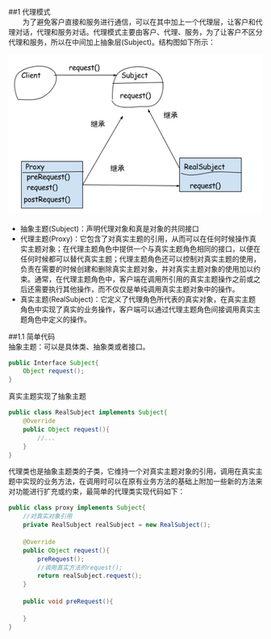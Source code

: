 ##1 代理模式  
&emsp;&emsp;为了避免客户直接和服务进行通信，可以在其中加上一个代理层，让客户和代理对话，代理和服务对话。代理模式主要由客户、代理、服务，为了让客户不区分代理和服务，所以在中间加上抽象层(Subject)。结构图如下所示：  

![](./proxy-structure.png)    
- 抽象主题(Subject)：声明代理对象和真是对象的共同接口  
- 代理主题(Proxy)：它包含了对真实主题的引用，从而可以在任何时候操作真实主题对象；在代理主题角色中提供一个与真实主题角色相同的接口，以便在任何时候都可以替代真实主题；代理主题角色还可以控制对真实主题的使用，负责在需要的时候创建和删除真实主题对象，并对真实主题对象的使用加以约束。通常，在代理主题角色中，客户端在调用所引用的真实主题操作之前或之后还需要执行其他操作，而不仅仅是单纯调用真实主题对象中的操作。  
- 真实主题(RealSubject)：它定义了代理角色所代表的真实对象，在真实主题角色中实现了真实的业务操作，客户端可以通过代理主题角色间接调用真实主题角色中定义的操作。  

##1.1 简单代码  
抽象主题：可以是具体类、抽象类或者接口。  
```Java
public Interface Subject{
    Object request();
}
```  
真实主题实现了抽象主题  
```Java
public class RealSubject implements Subject{
    @Override
    public Object request(){
        //...
    }
}
```   

代理类也是抽象主题类的子类，它维持一个对真实主题对象的引用，调用在真实主题中实现的业务方法，在调用时可以在原有业务方法的基础上附加一些新的方法来对功能进行扩充或约束，最简单的代理类实现代码如下：  
```Java
public class proxy implements Subject{
    //对真实对象引用
    private RealSubject realSubject = new RealSubject();

    @Override
    public Object request(){
        preRequest();
        //调用真实方法的request();
        return realSubject.request();
    }

    public void preRequest(){

    }
}
```

